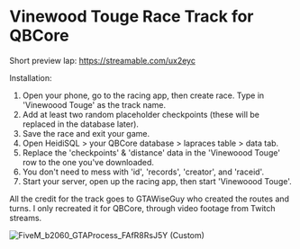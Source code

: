 # Vinewood Touge Race Track for QBCore

Short preview lap: https://streamable.com/ux2eyc

Installation:
1. Open your phone, go to the racing app, then create race. Type in 'Vinewoood Touge' as the track name.
2. Add at least two random placeholder checkpoints (these will be replaced in the database later).
3. Save the race and exit your game.
4. Open HeidiSQL > your QBCore database > lapraces table > data tab.
5. Replace the 'checkpoints' & 'distance' data in the 'Vinewoood Touge' row to the one you've downloaded.
6. You don't need to mess with 'id', 'records', 'creator', and 'raceid'.
7. Start your server, open up the racing app, then start 'Vinewoood Touge'.

All the credit for the track goes to GTAWiseGuy who created the routes and turns. I only recreated it for QBCore, through video footage from Twitch streams.

![FiveM_b2060_GTAProcess_FAfR8RsJ5Y (Custom)](https://user-images.githubusercontent.com/11475502/126076693-1ec25f67-b812-4263-bbef-448a587a1fb6.jpg)
